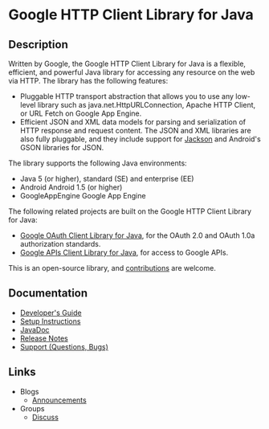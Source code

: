 # Google HTTP Client Library for Java

## Description
Written by Google, the Google HTTP Client Library for Java is a flexible, efficient, and powerful Java library for accessing any resource on the web via HTTP. The library has the following features:
  - Pluggable HTTP transport abstraction that allows you to use any low-level library such as java.net.HttpURLConnection, Apache HTTP Client, or URL Fetch on Google App Engine.
  - Efficient JSON and XML data models for parsing and serialization of HTTP response and request content.  The JSON and XML libraries are also fully pluggable, and they include support for [Jackson](https://github.com/FasterXML/jackson) and Android's GSON libraries for JSON.

The library supports the following Java environments:
  - Java 5 (or higher), standard (SE) and enterprise (EE)
  - Android Android 1.5 (or higher)
  - GoogleAppEngine Google App Engine

The following related projects  are built on the Google HTTP Client Library for Java:
  - [Google OAuth Client Library for Java](http://code.google.com/p/google-oauth-java-client/), for the OAuth 2.0 and OAuth 1.0a authorization standards.
  - [Google APIs Client Library for Java](http://code.google.com/p/google-api-java-client/), for access to Google APIs.

This is an open-source library, and [contributions](https://code.google.com/p/google-http-java-client/wiki/BecomingAContributor) are welcome.

## Documentation
  - [Developer's Guide](https://code.google.com/p/google-http-java-client/wiki/DeveloperGuide)
  - [Setup Instructions](https://code.google.com/p/google-http-java-client/wiki/Setup)
  - [JavaDoc](http://javadoc.google-http-java-client.googlecode.com/hg/index.html)
  - [Release Notes](https://code.google.com/p/google-http-java-client/wiki/ReleaseNotes)
  - [Support (Questions, Bugs)](https://code.google.com/p/google-http-java-client/wiki/Support)
  
## Links
  - Blogs
    - [Announcements](http://google-http-java-client.blogspot.com/)
  - Groups
    - [Discuss](http://groups.google.com/group/google-http-java-client)
